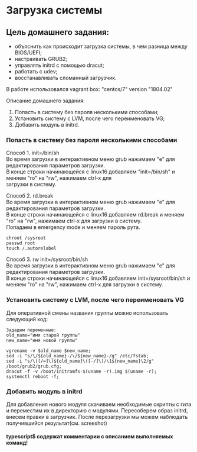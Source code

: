# Загрузка системы

## Цель домашнего задания:
- объяснить как происходит загрузка системы, в чем разница между BIOS/UEFI;
- настраивать GRUB2;
- управлять initrd с помощью dracut;
- работать с udev;
- восстанавливать сломанный загрузчик.

В работе использовался vagrant box: "centos/7" version "1804.02"

Описание домашнего задания:

1) Попасть в систему без пароля несколькими способами;
2) Установить систему с LVM, после чего переименовать VG;
3) Добавить модуль в initrd.

### Попасть в систему без пароля несколькими способами

Способ 1. init=/bin/sh <br/>
Во время загрузки в интерактивном меню grub нажимаем "e" для редактирования параметров загрузки. <br/>
В конце строки начинающейся с linux16 добавляем "init=/bin/sh" и меняем "ro" на "rw", нажимаем сtrl-x для <br/>
загрузки в систему.

Способ 2. rd.break <br/>
Во время загрузки в интерактивном меню grub нажимаем "e" для редактирования параметров загрузки. <br/>
В конце строки начинающейся с linux16 добавляем rd.break и меняем "ro" на "rw", нажимаем сtrl-x для загрузки в систему. <br/>
Попадаем в emergency mode и меняем пароль рута.  <br/>

```
chroot /sysroot
passwd root
touch /.autorelabel
```

Способ 3. rw init=/sysroot/bin/sh <br/>
Во время загрузки в интерактивном меню grub нажимаем "e" для редактирования параметров загрузки. <br/>
В конце строки начинающейся с linux16 добавляем init=/sysroot/bin/sh и меняем "ro" на "rw", нажимаем сtrl-x для загрузки в систему. <br/>

### Установить систему с LVM, после чего переименовать VG
Для оперативной смены названия группы можно использовать следующий код:    

    Зададим переменные:
    old_name="имя старой группы"
    new_name="имя новой группы" 
    
    vgrename -v $old_name $new_name;
    sed -i "s/\/${old_name}-/\/${new_name}-/g" /etc/fstab;
    sed -i "s/\([/=]\)${old_name}\([-/]\)/\1${new_name}\2/g" /boot/grub2/grub.cfg;
    dracut -f -v /boot/initramfs-$(uname -r).img $(uname -r);
    systemctl reboot -f;
    
### Добавить модуль в initrd
Для добавления нового модуля скачиваем необходимые скрипты с гита и переместим их в директорию с модулями. Пересоберем образ initrd, внесем правки в загрузчик.
После перезагрузки мы можем наблюдать получившийся результат(см. screeshot)

#### typescript$ содержат комментарии с описанием выполняемых команд!
